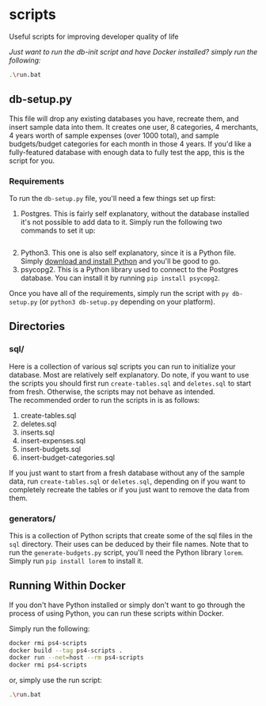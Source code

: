 # scripts
Useful scripts for improving developer quality of life

*Just want to run the db-init script and have Docker installed? simply run the following:*

```bash
.\run.bat
```

## db-setup.py

This file will drop any existing databases you have, recreate them, and insert sample data into them. It creates one user, 8 categories, 4 merchants, 4 years worth of sample expenses (over 1000 total), and sample budgets/budget categories for each month in those 4 years. If you'd like a fully-featured database with enough data to fully test the app, this is the script for you.

### Requirements

To run the `db-setup.py` file, you'll need a few things set up first:

1. Postgres. This is fairly self explanatory, without the database installed it's not possible to add data to it. Simply run the following two commands to set it up:

```sh
```
2. Python3. This one is also self explanatory, since it is a Python file. Simply [download and install Python](https://www.python.org/downloads/) and you'll be good to go.
3. psycopg2. This is a Python library used to connect to the Postgres database. You can install it by running `pip install psycopg2`. 

Once you have all of the requirements, simply run the script with `py db-setup.py` (or `python3 db-setup.py` depending on your platform).

## Directories

### sql/

Here is a collection of various sql scripts you can run to initialize your database. Most are relatively self explanatory. Do note, if you want to use the scripts you should first run `create-tables.sql` and `deletes.sql` to start from fresh. Otherwise, the scripts may not behave as intended.  
The recommended order to run the scripts in is as follows:

1. create-tables.sql
2. deletes.sql
3. inserts.sql
4. insert-expenses.sql
5. insert-budgets.sql
6. insert-budget-categories.sql

If you just want to start from a fresh database without any of the sample data, run `create-tables.sql` or `deletes.sql`, depending on if you want to completely recreate the tables or if you just want to remove the data from them.

### generators/

This is a collection of Python scripts that create some of the sql files in the `sql` directory. Their uses can be deduced by their file names. Note that to run the `generate-budgets.py` script, you'll need the Python library `lorem`. Simply run `pip install lorem` to install it.

## Running Within Docker

If you don't have Python installed or simply don't want to go through the process of using Python, you can run these scripts within Docker.

Simply run the following:

```bash
docker rmi ps4-scripts
docker build --tag ps4-scripts .
docker run --net=host --rm ps4-scripts
docker rmi ps4-scripts
```

or, simply use the run script:

```bash
.\run.bat
```
